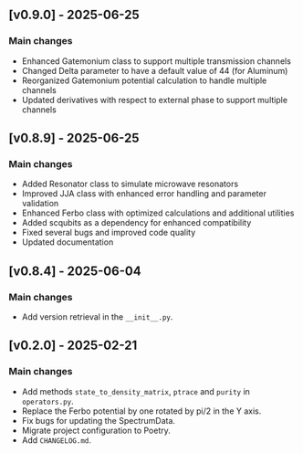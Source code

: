 ## [v0.9.0] - 2025-06-25
### Main changes
- Enhanced Gatemonium class to support multiple transmission channels
- Changed Delta parameter to have a default value of 44 (for Aluminum)
- Reorganized Gatemonium potential calculation to handle multiple channels
- Updated derivatives with respect to external phase to support multiple channels

## [v0.8.9] - 2025-06-25
### Main changes
- Added Resonator class to simulate microwave resonators
- Improved JJA class with enhanced error handling and parameter validation
- Enhanced Ferbo class with optimized calculations and additional utilities
- Added scqubits as a dependency for enhanced compatibility
- Fixed several bugs and improved code quality
- Updated documentation

## [v0.8.4] - 2025-06-04
### Main changes
- Add version retrieval in the `__init__.py`.

## [v0.2.0] - 2025-02-21
### Main changes
- Add methods  `state_to_density_matrix`, `ptrace` and `purity` in ``operators.py``.
- Replace the Ferbo potential by one rotated by pi/2 in the Y axis.
- Fix bugs for updating the SpectrumData.
- Migrate project configuration to Poetry.
- Add ``CHANGELOG.md``.
